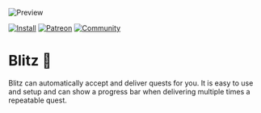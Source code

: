 ![Preview](http://jaliborc.com/media/addons/large/blitz.jpg)

[![Install](http://img.shields.io/badge/install-curseforge-f16436)](https://www.curseforge.com/wow/addons/pettracker)
[![Patreon](http://img.shields.io/badge/news-patreon-ff424d)](https://www.patreon.com/jaliborc)
[![Community](http://img.shields.io/badge/community-discord-5865F2)](https://bit.ly/discord-jaliborc)


# Blitz :runner:
Blitz can automatically accept and deliver quests for you. It is easy to use and setup and can show a progress bar when delivering multiple times a repeatable quest.